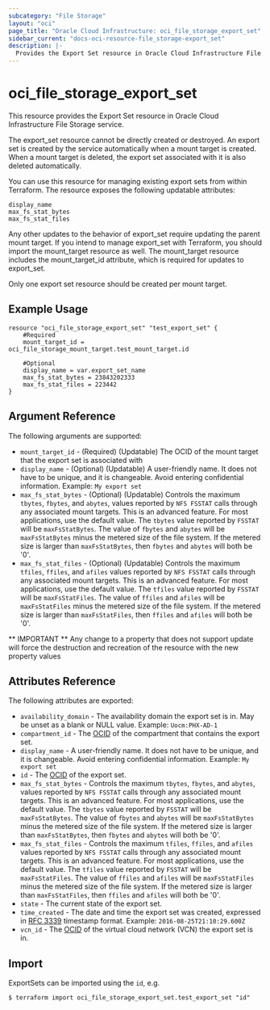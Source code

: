 ```yaml
---
subcategory: "File Storage"
layout: "oci"
page_title: "Oracle Cloud Infrastructure: oci_file_storage_export_set"
sidebar_current: "docs-oci-resource-file_storage-export_set"
description: |-
  Provides the Export Set resource in Oracle Cloud Infrastructure File Storage service
---
```


# oci_file_storage_export_set
This resource provides the Export Set resource in Oracle Cloud Infrastructure File Storage service.

The export_set resource cannot be directly created or destroyed. An export set is created by the service automatically when a mount target is created. 
When a mount target is deleted, the export set associated with it is also deleted automatically.

You can use this resource for managing existing export sets from within Terraform. The resource exposes the following updatable attributes:

    display_name
    max_fs_stat_bytes
    max_fs_stat_files

Any other updates to the behavior of export_set require updating the parent mount target. If you intend to manage export_set with Terraform, you should import the mount_target resource as well. 
The mount_target resource includes the mount_target_id attribute, which is required for updates to export_set.

Only one export set resource should be created per mount target.

## Example Usage

```hcl
resource "oci_file_storage_export_set" "test_export_set" {
    #Required
    mount_target_id = oci_file_storage_mount_target.test_mount_target.id
  
    #Optional
    display_name = var.export_set_name
    max_fs_stat_bytes = 23843202333
    max_fs_stat_files = 223442
}
```

## Argument Reference

The following arguments are supported:

* `mount_target_id` - (Required) (Updatable) The OCID of the mount target that the export set is associated with
* `display_name` - (Optional) (Updatable) A user-friendly name. It does not have to be unique, and it is changeable. Avoid entering confidential information.  Example: `My export set` 
* `max_fs_stat_bytes` - (Optional) (Updatable) Controls the maximum `tbytes`, `fbytes`, and `abytes`, values reported by `NFS FSSTAT` calls through any associated mount targets. This is an advanced feature. For most applications, use the default value. The `tbytes` value reported by `FSSTAT` will be `maxFsStatBytes`. The value of `fbytes` and `abytes` will be `maxFsStatBytes` minus the metered size of the file system. If the metered size is larger than `maxFsStatBytes`, then `fbytes` and `abytes` will both be '0'. 
* `max_fs_stat_files` - (Optional) (Updatable) Controls the maximum `tfiles`, `ffiles`, and `afiles` values reported by `NFS FSSTAT` calls through any associated mount targets. This is an advanced feature. For most applications, use the default value. The `tfiles` value reported by `FSSTAT` will be `maxFsStatFiles`. The value of `ffiles` and `afiles` will be `maxFsStatFiles` minus the metered size of the file system. If the metered size is larger than `maxFsStatFiles`, then `ffiles` and `afiles` will both be '0'. 

** IMPORTANT **
Any change to a property that does not support update will force the destruction and recreation of the resource with the new property values

## Attributes Reference

The following attributes are exported:

* `availability_domain` - The availability domain the export set is in. May be unset as a blank or NULL value.  Example: `Uocm:PHX-AD-1` 
* `compartment_id` - The [OCID](https://docs.cloud.oracle.com/iaas/Content/General/Concepts/identifiers.htm) of the compartment that contains the export set.
* `display_name` - A user-friendly name. It does not have to be unique, and it is changeable. Avoid entering confidential information.  Example: `My export set` 
* `id` - The [OCID](https://docs.cloud.oracle.com/iaas/Content/General/Concepts/identifiers.htm) of the export set.
* `max_fs_stat_bytes` - Controls the maximum `tbytes`, `fbytes`, and `abytes`, values reported by `NFS FSSTAT` calls through any associated mount targets. This is an advanced feature. For most applications, use the default value. The `tbytes` value reported by `FSSTAT` will be `maxFsStatBytes`. The value of `fbytes` and `abytes` will be `maxFsStatBytes` minus the metered size of the file system. If the metered size is larger than `maxFsStatBytes`, then `fbytes` and `abytes` will both be '0'. 
* `max_fs_stat_files` - Controls the maximum `tfiles`, `ffiles`, and `afiles` values reported by `NFS FSSTAT` calls through any associated mount targets. This is an advanced feature. For most applications, use the default value. The `tfiles` value reported by `FSSTAT` will be `maxFsStatFiles`. The value of `ffiles` and `afiles` will be `maxFsStatFiles` minus the metered size of the file system. If the metered size is larger than `maxFsStatFiles`, then `ffiles` and `afiles` will both be '0'. 
* `state` - The current state of the export set.
* `time_created` - The date and time the export set was created, expressed in [RFC 3339](https://tools.ietf.org/rfc/rfc3339) timestamp format.  Example: `2016-08-25T21:10:29.600Z` 
* `vcn_id` - The [OCID](https://docs.cloud.oracle.com/iaas/Content/General/Concepts/identifiers.htm) of the virtual cloud network (VCN) the export set is in.

## Import

ExportSets can be imported using the `id`, e.g.

```
$ terraform import oci_file_storage_export_set.test_export_set "id"
```

